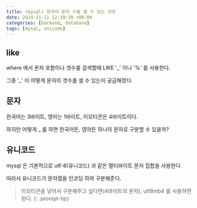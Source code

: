 ```yaml
---
title: (mysql) 한국어 문자 수를 셀 수 있는 이유
date: 2024-11-11 12:39:30 +09:00
categories: [backend, database]
tags: [mysql, unicode]
---
```


## like
where 에서 문자 포함이나 갯수를 검색할때 LIKE '_' 이나 '%' 를 사용한다.

그중 '_' 이 어떻게 문자의 갯수를 셀 수 있는지 궁금해졌다.

## 문자
한국어는 3바이트, 영어는 1바이트, 이모티콘은 4바이트이다.

하지만 어떻게 _ 를 하면 한국어든, 영어든 하나의 문자로 구분할 수 있을까?

## 유니코드
mysql 은 기본적으로 utf-8(유니코드) 과 같은 멀티바이트 문자 집합을 사용한다.

따라서 유니코드가 문자열을 인코딩 하여 구분해준다.

> 이모티콘을 넣어서 구분해주고 싶다면(4바이트의 문자), utf8mb4 를 사용하면 된다.
{: .prompt-tip}
